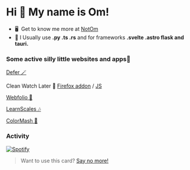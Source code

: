 Hi 👋 My name is Om!
====================

<!-- Web Dev 📀 -->
<!-- ------------>

<!-- * 🚀  I'm currently working TOWARDS JEE. -->
<!-- * 🧠  I'm currently learning what i want to learn and what i need to learn. -->
<!-- * ♟️  Always up for a chess game. -->
* 🖥️  Get to know me more at [NotOm](https://om-thorat.github.io)
* 🌠  I Usually use **.py  .ts  .rs** and for frameworks **.svelte  .astro  flask and tauri.**

### Some active silly little websites and apps🎈
[Defer 🪄](https://github.com/Om-Thorat/Defer)

Clean Watch Later 🧹 [Firefox addon](https://addons.mozilla.org/en-US/firefox/addon/clean-watch-later/) / [JS](https://gist.github.com/Om-Thorat/a74bf83b52d669b19311325b35d7440c)

[Webfolio 📀](https://om-thorat.github.io)

[LearnScales 🎶](https://learnscales.vercel.app/)

[ColorMash 🎨](https://ColorMash.deta.dev)

### Activity

<a href="https://open.spotify.com/user/aqowup3436r3wevile0yvclmk" target="_blank">![Spotify](https://notom.vercel.app/spotify)</a>

>Want to use this card? [Say no more!](https://github.com/Om-Thorat/Readme-Spotify-Now-Playing)

<!-- ### Socials

 <a href="https://www.twitter.com/probablyom" target="_blank" rel="noreferrer"><img height="36" width="36" src="https://cdn.simpleicons.org/twitter" alt="twitter" />
 <a href="https://www.instagram.com/obviouslynotom/" target="_blank" rel="noreferrer"><img height="36" width="36" src="https://cdn.simpleicons.org/instagram" alt="instagram" /> -->

<!---### Badges

<b>My GitHub Stats</b>

<a href="http://www.github.com/Om-Thorat"><img src="https://github-readme-streak-stats.herokuapp.com/?user=Om-Thorat&stroke=ffffff&background=1c1917&ring=0891b2&fire=0891b2&currStreakNum=ffffff&currStreakLabel=0891b2&sideNums=ffffff&sideLabels=ffffff&dates=ffffff&hide_border=true" /></a>---!>

